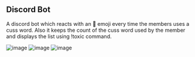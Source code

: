 ## Discord Bot

A discord bot which reacts with an 🤬 emoji every time the members uses a cuss word. Also it keeps the count of the cuss word used by the member and displays the list using !toxic command.

![image](https://i.ibb.co/thw1DBr/Screenshot-310.png)
![image](https://i.ibb.co/Fgrfztf/Screenshot-311.png)
![image](https://i.ibb.co/b3TP2Gn/Screenshot-312.png)

